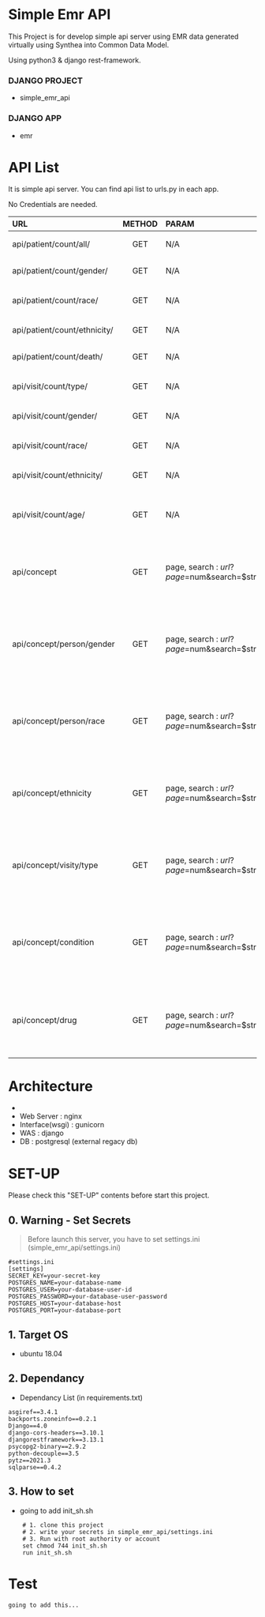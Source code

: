 # Simple Emr API

This Project is for develop simple api server using EMR data generated virtually using Synthea into Common Data Model.

Using python3 & django rest-framework.

### DJANGO PROJECT

- simple_emr_api

### DJANGO APP 

- emr

# API List

It is simple api server. You can find api list to urls.py in each app.

No Credentials are needed.

| URL                          | METHOD | PARAM                                     |                     EXPLAINATION                     |                                                                                                         Sample Data                                                                                                          |
|:-----------------------------|:------:|:------------------------------------------|:----------------------------------------------------:|:----------------------------------------------------------------------------------------------------------------------------------------------------------------------------------------------------------------------------:|
| api/patient/count/all/       |  GET   | N/A                                       |                     전체 환자 수 가져오기                     |                                                                                                        {"count":1000}                                                                                                        |
| api/patient/count/gender/    |  GET   | N/A                                       |                     성별 환자 수 가져오기                     |                                                                                                 {"FEMALE": 452, "MALE": 548}                                                                                                 |
| api/patient/count/race/      |  GET   | N/A                                       |                    인종별 환자 수 가져오기                     |                                                                    {"No matching concept": 4, "White": 845, "Black or African American": 86, "Asian": 65}                                                                    |
| api/patient/count/ethnicity/ |  GET   | N/A                                       |                    민족별 환자 수 가져오기                     |                                                                                                {"No matching concept": 1000}                                                                                                 |
| api/patient/count/death/     |  GET   | N/A                                       |                     사망 환자 수 가져오기                     |                                                                                                       {"count": 152"}                                                                                                        |
| api/visit/count/type/        |  GET   | N/A                                       |                   방문 유형별 방문 수 가져오기                   |                                                                      {"Emergency Room Visit": 3475, "Inpatient Visit": 1309, "Outpatient Visit": 37026}                                                                      |
| api/visit/count/gender/      |  GET   | N/A                                       |                     성별 방문 수 가져오기                     |                                                                                               {"FEMALE": 19307, "MALE": 22503}                                                                                               |
| api/visit/count/race/        |  GET   | N/A                                       |                    인종별 방문 수 가져오기                     |                                                                {"Asian": 2826, "Black or African American": 3326, "No matching concept": 171, "White": 35487}                                                                |
| api/visit/count/ethnicity/   |  GET   | N/A                                       |                    민족별 방문 수 가져오기                     |                                                                                                {"No matching concept": 1000}                                                                                                 |
| api/visit/count/age/         |  GET   | N/A                                       |              방문시 연령대(10세 단위)별 방문 수 가져오기              |                                       {"60": 4995, "70": 4012, "50": 6141, "0": 1178, "10": 2366, "20": 3867, "80": 3621, "30": 3376, "40": 4167, "100": 4913, "90": 2621, "110": 553}                                       |
 | api/concept                  |  GET   | page, search : $url?page=$num&search=$str |   전체 concept 정보 (20개씩), search = concept_name을 검색    |                         {"count": 7403692, "next": $url or null, "previous": $url or null, "results": [{"concept_id": 600000012, "concept_name": "OMOP Drug cohort era", "domain_id": "Drug"}, ...]}                         |
 | api/concept/person/gender    |  GET   | page, search : $url?page=$num&search=$str |  환자 성별 concept 정보 (20개씩), search = concept_name을 검색  |             {"count": 2, "next": $url or null, "previous": $url or null, "results": [{"gender_concept__concept_id": 8507, "gender_concept__concept_name": "MALE", "gender_concept__domain_id": "Gender"}, ...]}              |
 | api/concept/person/race      |  GET   | page, search : $url?page=$num&search=$str | 환자 인종별 concept 정보 (20개씩), search = concept_name을 검색  |         {"count": 4, "next": $url or null, "previous": $url or null, "results": [{"race_concept__concept_id": 0, "race_concept__concept_name": "No matching concept", "race_concept__domain_id": "Metadata"}, ...]}          |
 | api/concept/ethnicity        |  GET   | page, search : $url?page=$num&search=$str | 환자 민족별 concept 정보 (20개씩), search = concept_name을 검색  |  {"count": 1, "next": $url or null, "previous": $url or null, "results": [{"ethnicity_concept__concept_id": 0, "ethnicity_concept__concept_name": "No matching concept", "ethnicity_concept__domain_id": "Metadata"}, ...]}  |
 | api/concept/visity/type      |  GET   | page, search : $url?page=$num&search=$str | 방문자 유형별 concept 정보 (20개씩), search = concept_name을 검색 |          {"count": 3, "next": $url or null, "previous": $url or null, "results": [{"visit_concept__concept_id": 9201, "visit_concept__concept_name": "Inpatient Visit", "visit_concept__domain_id": "Visit"}, ...]}          |
 | api/concept/condition        |  GET   | page, search : $url?page=$num&search=$str | 진단(병명) concept 정보 (20개씩), search = concept_name을 검색  | {"count": 151, "next": $url or null, "previous": $url or null, "results": [{"condition_concept__concept_id": 0, "condition_concept__concept_name": "No matching concept", "condition_concept__domain_id": "Metadata"}, ...]} |
 | api/concept/drug             |  GET   | page, search : $url?page=$num&search=$str |  처방 의약 concept 정보 (20개씩), search = concept_name을 검색  | {"count": 164, "next": $품rl or null, "previous": $url or null, "results": [{"drug_concept__concept_id": 0, "drug_concept__concept_name": "No matching concept", "drug_concept__domain_id": "Metadata"}, ...]} |

# Architecture
-
- Web Server : nginx 
- Interface(wsgi) : gunicorn 
- WAS : django 
- DB : postgresql (external regacy db)

# SET-UP

Please check this "SET-UP" contents before start this project.

## 0. Warning - Set Secrets

 > Before launch this server, you have to set settings.ini (simple_emr_api/settings.ini)

```
#settings.ini
[settings]
SECRET_KEY=your-secret-key 
POSTGRES_NAME=your-database-name 
POSTGRES_USER=your-database-user-id 
POSTGRES_PASSWORD=your-database-user-password 
POSTGRES_HOST=your-database-host
POSTGRES_PORT=your-database-port
```


## 1. Target OS

- ubuntu 18.04

## 2. Dependancy

- Dependancy List (in requirements.txt)

```
asgiref==3.4.1
backports.zoneinfo==0.2.1
Django==4.0
django-cors-headers==3.10.1
djangorestframework==3.13.1
psycopg2-binary==2.9.2
python-decouple==3.5
pytz==2021.3
sqlparse==0.4.2
```

## 3. How to set

- going to add init_sh.sh
```
    # 1. clone this project
    # 2. write your secrets in simple_emr_api/settings.ini
    # 3. Run with root authority or account
    set chmod 744 init_sh.sh 
    run init_sh.sh
```

# Test
    going to add this...
